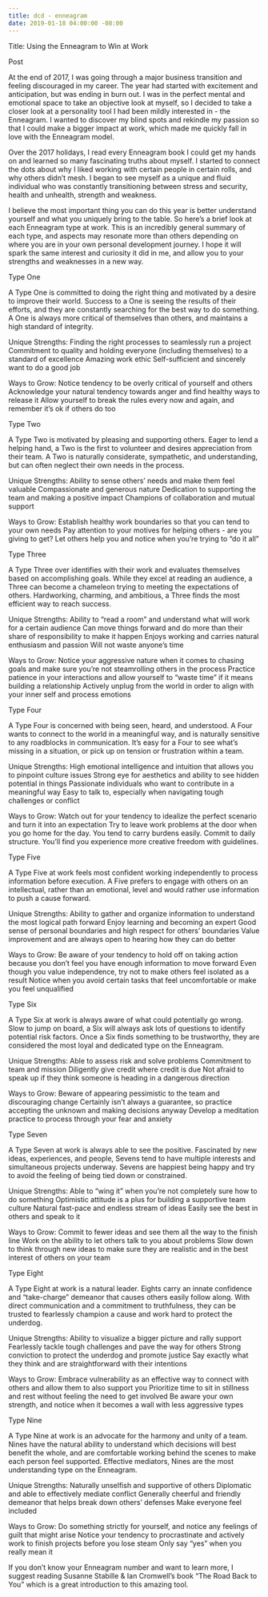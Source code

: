 ```yaml
---
title: dcd - enneagram
date: 2019-01-18 04:00:00 -08:00
---
```


Title:  Using the Enneagram to Win at Work 

Post

At the end of 2017, I was going through a major business transition and feeling discouraged in my career. The year had started with excitement and anticipation, but was ending in burn out. I was in the perfect mental and emotional space to take an objective look at myself, so I decided to take a closer look at a personality tool I had been mildly interested in - the Enneagram. I wanted to discover my blind spots and rekindle my passion so that I could make a bigger impact at work, which made me quickly fall in love with the Enneagram model.

Over the 2017 holidays, I read every Enneagram book I could get my hands on and learned so many fascinating truths about myself. I started to connect the dots about why I liked working with certain people in certain rolls, and why others didn’t mesh. I began to see myself as a unique and fluid individual who was constantly transitioning between stress and security, health and unhealth, strength and weakness. 

I believe the most important thing you can do this year is better understand yourself and what you uniquely bring to the table. So here’s a brief look at each Enneagram type at work. This is an incredibly general summary of each type, and aspects may resonate more than others depending on where you are in your own personal development journey. I hope it will spark the same interest and curiosity it did in me, and allow you to your strengths and weaknesses in a new way.

Type One

A Type One is committed to doing the right thing and motivated by a desire to improve their world. Success to a One is seeing the results of their efforts, and they are constantly searching for the best way to do something. A One is always more critical of themselves than others, and maintains a high standard of integrity.

Unique Strengths:
Finding the right processes to seamlessly run a project
Commitment to quality and holding everyone (including themselves) to a standard of excellence
Amazing work ethic
Self-sufficient and sincerely want to do a good job 

Ways to Grow:
Notice tendency to be overly critical of yourself and others
Acknowledge your natural tendency towards anger and find healthy ways to release it
Allow yourself to break the rules every now and again, and remember it’s ok if others do too


Type Two

A Type Two is motivated by pleasing and supporting others. Eager to lend a helping hand, a Two is the first to volunteer and desires appreciation from their team. A Two is naturally considerate, sympathetic, and understanding, but can often neglect their own needs in the process.

Unique Strengths:
Ability to sense others’ needs and make them feel valuable
Compassionate and generous nature
Dedication to supporting the team and making a positive impact
Champions of collaboration and mutual support

Ways to Grow:
Establish healthy work boundaries so that you can tend to your own needs
Pay attention to your motives for helping others - are you giving to get?
Let others help you and notice when you’re trying to “do it all”


Type Three

A Type Three over identifies with their work and evaluates themselves based on accomplishing goals. While they excel at reading an audience, a Three can become a chameleon trying to meeting the expectations of others. Hardworking, charming, and ambitious, a Three finds the most efficient way to reach success.

Unique Strengths:
Ability to “read a room” and understand what will work for a certain audience
Can move things forward and do more than their share of responsibility to make it happen
Enjoys working and carries natural enthusiasm and passion
Will not waste anyone’s time

Ways to Grow:
Notice your aggressive nature when it comes to chasing goals and make sure you’re not steamrolling others in the process
Practice patience in your interactions and allow yourself to “waste time” if it means building a relationship
Actively unplug from the world in order to align with your inner self and process emotions


Type Four

A Type Four is concerned with being seen, heard, and understood. A Four wants to connect to the world in a meaningful way, and is naturally sensitive to any roadblocks in communication. It’s easy for a Four to see what’s missing in a situation, or pick up on tension or frustration within a team.

Unique Strengths:
High emotional intelligence and intuition that allows you to pinpoint culture issues
Strong eye for aesthetics and ability to see hidden potential in things
Passionate individuals who want to contribute in a meaningful way
Easy to talk to, especially when navigating tough challenges or conflict

Ways to Grow:
Watch out for your tendency to idealize the perfect scenario and turn it into an expectation
Try to leave work problems at the door when you go home for the day. You tend to carry burdens easily.
Commit to daily structure. You’ll find you experience more creative freedom with guidelines.


Type Five

A Type Five at work feels most confident working independently to process information before execution. A Five prefers to engage with others on an intellectual, rather than an emotional, level and would rather use information to push a cause forward. 

Unique Strengths:
Ability to gather and organize information to understand the most logical path forward
Enjoy learning and becoming an expert
Good sense of personal boundaries and high respect for others’ boundaries
Value improvement and are always open to hearing how they can do better

Ways to Grow:
Be aware of your tendency to hold off on taking action because you don’t feel you have enough information to move forward
Even though you value independence, try not to make others feel isolated as a result
Notice when you avoid certain tasks that feel uncomfortable or make you feel unqualified


Type Six

A Type Six at work is always aware of what could potentially go wrong. Slow to jump on board, a Six will always ask lots of questions to identify potential risk factors. Once a Six finds something to be trustworthy, they are considered the most loyal and dedicated type on the Enneagram.

Unique Strengths:
Able to assess risk and solve problems
Commitment to team and mission
Diligently give credit where credit is due
Not afraid to speak up if they think someone is heading in a dangerous direction 

Ways to Grow:
Beware of appearing pessimistic to the team and discouraging change
Certainly isn’t always a guarantee, so practice accepting the unknown and making decisions anyway
Develop a meditation practice to process through your fear and anxiety

Type Seven

A Type Seven at work is always able to see the positive. Fascinated by new ideas, experiences, and people, Sevens tend to have multiple interests and simultaneous projects underway. Sevens are happiest being happy and try to avoid the feeling of being tied down or constrained.

Unique Strengths:
Able to “wing it” when you’re not completely sure how to do something
Optimistic attitude is a plus for building a supportive team culture
Natural fast-pace and endless stream of ideas
Easily see the best in others and speak to it

Ways to Grow:
Commit to fewer ideas and see them all the way to the finish line 
Work on the ability to let others talk to you about problems 
Slow down to think through new ideas to make sure they are realistic and in the best interest of others on your team


Type Eight

A Type Eight at work is a natural leader. Eights carry an innate confidence and “take-charge” demeanor that causes others easily follow along. With direct communication and a commitment to truthfulness, they can be trusted to fearlessly champion a cause and work hard to protect the underdog.

Unique Strengths:
 Ability to visualize a bigger picture and rally support
 Fearlessly tackle tough challenges and pave the way for others
 Strong conviction to protect the underdog and promote justice
 Say exactly what they think and are straightforward with their intentions

Ways to Grow:
Embrace vulnerability as an effective way to connect with others and allow them to also support you 
Prioritize time to sit in stillness and rest without feeling the need to get involved
Be aware your own strength, and notice when it becomes a wall with less aggressive types


Type Nine

A Type Nine at work is an advocate for the harmony and unity of a team. Nines have the natural ability to understand which decisions will best benefit the whole, and are comfortable working behind the scenes to make each person feel supported. Effective mediators, Nines are the most understanding type on the Enneagram.

Unique Strengths:
 Naturally unselfish and supportive of others
 Diplomatic and able to effectively mediate conflict
 Generally cheerful and friendly demeanor that helps break down others’ defenses
 Make everyone feel included

Ways to Grow:
Do something strictly for yourself, and notice any feelings of guilt that might arise
Notice your tendency to procrastinate and actively work to finish projects before you lose steam
Only say “yes” when you really mean it

If you don’t know your Enneagram number and want to learn more, I suggest reading Susanne Stabille & Ian Cromwell’s book “The Road Back to You” which is a great introduction to this amazing tool.
